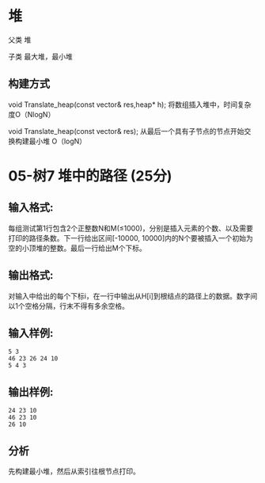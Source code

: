 # 堆
父类  堆

子类  最大堆，最小堆

## 构建方式
void Translate_heap(const vector<ElementType>& res,heap<ElementType>* h);
将数组插入堆中，时间复杂度O（NlogN）

void Translate_heap(const vector<ElementType>& res);
从最后一个具有子节点的节点开始交换构建最小堆 O（logN）



# 05-树7 堆中的路径 (25分)
## 输入格式:
每组测试第1行包含2个正整数N和M(≤1000)，分别是插入元素的个数、以及需要打印的路径条数。下一行给出区间[-10000, 10000]内的N个要被插入一个初始为空的小顶堆的整数。最后一行给出M个下标。

## 输出格式:
对输入中给出的每个下标i，在一行中输出从H[i]到根结点的路径上的数据。数字间以1个空格分隔，行末不得有多余空格。

## 输入样例:
    5 3
    46 23 26 24 10
    5 4 3

## 输出样例:
    24 23 10
    46 23 10
    26 10
    
## 分析
先构建最小堆，然后从索引往根节点打印。

